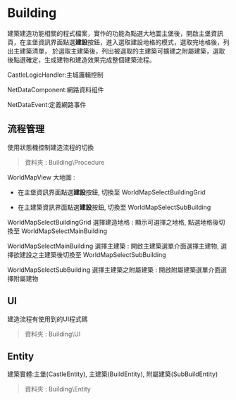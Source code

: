 # Building

建築建造功能相關的程式檔案，實作的功能為點選大地圖主堡後，開啟主堡資訊頁，在主堡資訊界面點選**建設**按鈕，進入選取建設地格的模式，選取完地格後，列出主建築清單，
於選取主建築後，列出被選取的主建築可擴建之附屬建築，選取後點選確定，生成建物和建造效果完成整個建築流程。

CastleLogicHandler:主城邏輯控制

NetDataComponent:網路資料组件

NetDataEvent:定義網路事件

## 流程管理
使用狀態機控制建造流程的切換
> 資料夾 : Building\Procedure

WorldMapView 大地圖 : 

- 在主堡資訊界面點選**建設**按鈕, 切換至 WorldMapSelectBuildingGrid
  
- 在主建築資訊界面點選**建設**按鈕, 切換至 WorldMapSelectSubBuilding
  
WorldMapSelectBuildingGrid 選擇建造地格	: 顯示可選擇之地格, 點選地格後切換至 WorldMapSelectMainBuilding		

WorldMapSelectMainBuilding 選擇主建築 : 開啟主建築選單介面選擇主建物, 選擇欲建設之主建築後切換至 WorldMapSelectSubBuilding	

WorldMapSelectSubBuilding 選擇主建築之附屬建築 : 開啟附屬建築選單介面選擇附屬建物

## UI
建造流程有使用到的UI程式碼
> 資料夾 : Building\UI

## Entity
建築實體:主堡(CastleEntity), 主建築(BuildEntity), 附屬建築(SubBuildEntity)
> 資料夾 : Building\Entity
